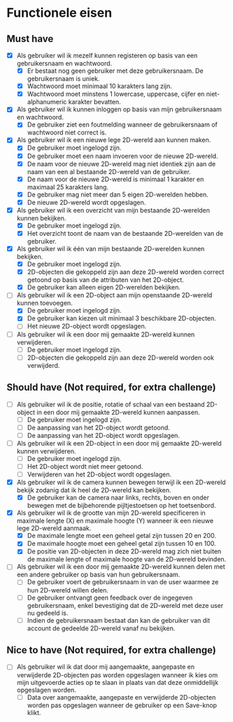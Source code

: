 # Functionele eisen

## Must have

- [x] Als gebruiker wil ik mezelf kunnen registeren op basis van een gebruikersnaam en wachtwoord.
  - [x] Er bestaat nog geen gebruiker met deze gebruikersnaam. De gebruikersnaam is uniek.
  - [x] Wachtwoord moet minimaal 10 karakters lang zijn.
  - [x] Wachtwoord moet minstens 1 lowercase, uppercase, cijfer en niet-alphanumeric karakter bevatten.
- [x] Als gebruiker wil ik kunnen inloggen op basis van mijn gebruikersnaam en wachtwoord.
  - [x] De gebruiker ziet een foutmelding wanneer de gebruikersnaam of wachtwoord niet correct is.
- [x] Als gebruiker wil ik een nieuwe lege 2D-wereld aan kunnen maken.
  - [x] De gebruiker moet ingelogd zijn.
  - [x] De gebruiker moet een naam invoeren voor de nieuwe 2D-wereld.
  - [x] De naam voor de nieuwe 2D-wereld mag niet identiek zijn aan de naam van een al bestaande 2D-wereld van de gebruiker.
  - [x] De naam voor de nieuwe 2D-wereld is minimaal 1 karakter en maximaal 25 karakters lang.
  - [x] De gebruiker mag niet meer dan 5 eigen 2D-werelden hebben.
  - [x] De nieuwe 2D-wereld wordt opgeslagen.
- [x] Als gebruiker wil ik een overzicht van mijn bestaande 2D-werelden kunnen bekijken.
  - [x] De gebruiker moet ingelogd zijn.
  - [x] Het overzicht toont de naam van de bestaande 2D-werelden van de gebruiker.
- [x] Als gebruiker wil ik één van mijn bestaande 2D-werelden kunnen bekijken.
  - [x] De gebruiker moet ingelogd zijn.
  - [x] 2D-objecten die gekoppeld zijn aan deze 2D-wereld worden correct getoond op basis van de attributen van het 2D-object.
  - [x] De gebruiker kan alleen eigen 2D-werelden bekijken.
- [ ] Als gebruiker wil ik een 2D-object aan mijn openstaande 2D-wereld kunnen toevoegen.
  - [x] De gebruiker moet ingelogd zijn.
  - [x] De gebruiker kan kiezen uit minimaal 3 beschikbare 2D-objecten.
  - [ ] Het nieuwe 2D-object wordt opgeslagen.
- [ ] Als gebruiker wil ik een door mij gemaakte 2D-wereld kunnen verwijderen.
  - [ ] De gebruiker moet ingelogd zijn.
  - [ ] 2D-objecten die gekoppeld zijn aan deze 2D-wereld worden ook verwijderd.

## Should have (Not required, for extra challenge)

- [ ] Als gebruiker wil ik de positie, rotatie of schaal van een bestaand 2D-object in een door mij gemaakte 2D-wereld kunnen aanpassen.
  - [ ] De gebruiker moet ingelogd zijn.
  - [ ] De aanpassing van het 2D-object wordt getoond.
  - [ ] De aanpassing van het 2D-object wordt opgeslagen.
- [ ] Als gebruiker wil ik een 2D-object in een door mij gemaakte 2D-wereld kunnen verwijderen.
  - [ ] De gebruiker moet ingelogd zijn.
  - [ ] Het 2D-object wordt niet meer getoond.
  - [ ] Verwijderen van het 2D-object wordt opgeslagen.
- [x] Als gebruiker wil ik de camera kunnen bewegen terwijl ik een 2D-wereld bekijk zodanig dat ik heel de 2D-wereld kan bekijken.
  - [x] De gebruiker kan de camera naar links, rechts, boven en onder bewegen met de bijbehorende pijltjestoetsen op het toetsenbord.
- [x] Als gebruiker wil ik de grootte van mijn 2D-wereld specificeren in maximale lengte (X) en maximale hoogte (Y) wanneer ik een nieuwe lege 2D-wereld aanmaak.
  - [x] De maximale lengte moet een geheel getal zijn tussen 20 en 200.
  - [x] De maximale hoogte moet een geheel getal zijn tussen 10 en 100.
  - [x] De positie van 2D-objecten in deze 2D-wereld mag zich niet buiten de maximale lengte of maximale hoogte van de 2D-wereld bevinden.
- [ ] Als gebruiker wil ik een door mij gemaakte 2D-wereld kunnen delen met een andere gebruiker op basis van hun gebruikersnaam.
  - [ ] De gebruiker voert de gebruikersnaam in van de user waarmee ze hun 2D-wereld willen delen.
  - [ ] De gebruiker ontvangt geen feedback over de ingegeven gebruikersnaam, enkel bevestiging dat de 2D-wereld met deze user nu gedeeld is.
  - [ ] Indien de gebruikersnaam bestaat dan kan de gebruiker van dit account de gedeelde 2D-wereld vanaf nu bekijken.

## Nice to have (Not required, for extra challenge)

- [ ] Als gebruiker wil ik dat door mij aangemaakte, aangepaste en verwijderde 2D-objecten pas worden opgeslagen wanneer ik kies om mijn uitgevoerde acties op te slaan in plaats van dat deze onmiddellijk opgeslagen worden.
  - [ ] Data over aangemaakte, aangepaste en verwijderde 2D-objecten worden pas opgeslagen wanneer de gebruiker op een Save-knop klikt.
